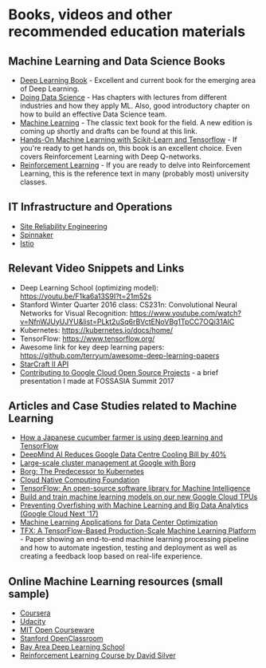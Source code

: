 # Books, videos and other recommended education materials

## Machine Learning and Data Science Books

* [Deep Learning Book](http://www.deeplearningbook.org/) - Excellent and current book for the emerging area of Deep Learning.
* [Doing Data Science](https://books.google.co.in/books?id=vcVKAQAAQBAJ&printsec=frontcover&dq=doing+data+science&hl=en&sa=X&ved=0ahUKEwiexKHuobfTAhVJqI8KHZUMAhgQ6AEIITAA#v=onepage&q=doing%20data%20science&f=false) - Has chapters with lectures from different industries and how they apply ML. Also, good introductory chapter on how to build an effective Data Science team.
* [Machine Learning](http://www.cs.cmu.edu/afs/cs.cmu.edu/user/mitchell/ftp/mlbook.html) - The classic text book for the field. A new edition is coming up shortly and drafts can be found at this link.
* [Hands-On Machine Learning with Scikit-Learn and Tensorflow](http://shop.oreilly.com/product/0636920052289.do) - If you're ready to get hands on, this book is an excellent choice. Even covers Reinforcement Learning with Deep Q-networks.
* [Reinforcement Learning](http://incompleteideas.net/sutton/book/the-book.html) - If you are ready to delve into Reinforcement Learning, this is the reference text in many (probably most) university classes.

## IT Infrastructure and Operations

* [Site Reliability Engineering](https://landing.google.com/sre/book.html)
* [Spinnaker](https://www.spinnaker.io/)
* [Istio](https://istio.io/)

## Relevant Video Snippets and Links
* Deep Learning School (optimizing model): https://youtu.be/F1ka6a13S9I?t=21m52s
* Stanford Winter Quarter 2016 class: CS231n: Convolutional Neural Networks for Visual Recognition: https://www.youtube.com/watch?v=NfnWJUyUJYU&list=PLkt2uSq6rBVctENoVBg1TpCC7OQi31AlC
* Kubernetes: https://kubernetes.io/docs/home/
* TensorFlow: https://www.tensorflow.org/
* Awesome link for key deep learning papers: https://github.com/terryum/awesome-deep-learning-papers
* [StarCraft II API](https://github.com/Blizzard/s2client-proto)
* [Contributing to Google Cloud Open Source Projects](https://www.youtube.com/watch?v=i3HrvRlfms4) - a brief presentation I made at FOSSASIA Summit 2017

## Articles and Case Studies related to Machine Learning
* [How a Japanese cucumber farmer is using deep learning and TensorFlow](https://cloud.google.com/blog/big-data/2016/08/how-a-japanese-cucumber-farmer-is-using-deep-learning-and-tensorflow)
* [DeepMind AI Reduces Google Data Centre Cooling Bill by 40%](https://deepmind.com/blog/deepmind-ai-reduces-google-data-centre-cooling-bill-40/)
* [Large-scale cluster management at Google with Borg](https://research.google.com/pubs/pub43438.html)
* [Borg: The Predecessor to Kubernetes](http://blog.kubernetes.io/2015/04/borg-predecessor-to-kubernetes.html)
* [Cloud Native Computing Foundation](https://www.cncf.io/)
* [TensorFlow: An open-source software library for Machine Intelligence](https://www.tensorflow.org/)
* [Build and train machine learning models on our new Google Cloud TPUs](https://www.blog.google/topics/google-cloud/google-cloud-offer-tpus-machine-learning/)
* [Preventing Overfishing with Machine Learning and Big Data Analytics (Google Cloud Next '17)](https://www.youtube.com/watch?v=WbxEUhhH0BU)
* [Machine Learning Applications for Data Center Optimization](https://static.googleusercontent.com/media/research.google.com/en//pubs/archive/42542.pdf)
* [TFX: A TensorFlow-Based Production-Scale Machine Learning Platform](http://www.kdd.org/kdd2017/papers/view/tfx-a-tensorflow-based-production-scale-machine-learning-platform) - Paper showing an end-to-end machine learning processing pipeline and how to automate ingestion, testing and deployment as well as creating a feedback loop based on real-life experience.

## Online Machine Learning resources (small sample)
* [Coursera](https://www.coursera.org/browse/data-science?languages=en)
* [Udacity](https://www.udacity.com/learn/machinelearning)
* [MIT Open Courseware](https://ocw.mit.edu/courses/find-by-topic/#cat=engineering&subcat=computerscience&spec=artificialintelligence)
* [Stanford OpenClassroom](http://openclassroom.stanford.edu/MainFolder/CoursePage.php?course=MachineLearning)
* [Bay Area Deep Learning School](https://www.bayareadlschool.org/)
* [Reinforcement Learning Course by David Silver](https://www.youtube.com/watch?v=2pWv7GOvuf0)
